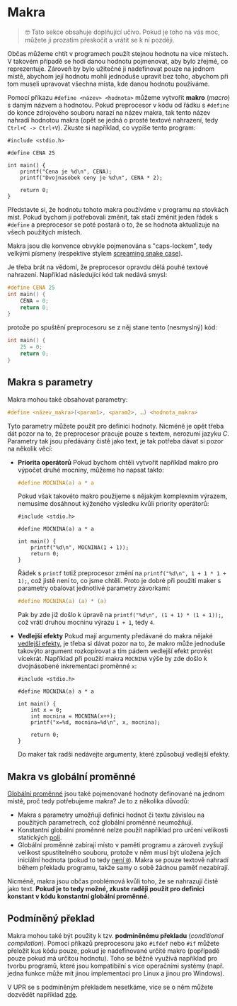 # Makra

> 🤓 Tato sekce obsahuje doplňující učivo. Pokud je toho na vás moc, můžete ji prozatím přeskočit
> a vrátit se k ní později.

Občas můžeme chtít v programech použít stejnou hodnotu na více místech. V takovém případě se hodí
danou hodnotu pojmenovat, aby bylo zřejmé, co reprezentuje. Zároveň by bylo užitečné ji nadefinovat
pouze na jednom místě, abychom její hodnotu mohli jednoduše upravit bez toho, abychom při tom
museli upravovat všechna místa, kde danou hodnotu používáme.

Pomocí příkazu `#define <název> <hodnota>` můžeme vytvořit **makro** (*macro*) s daným názvem a
hodnotou. Pokud preprocesor v kódu od řádku s `#define` do konce zdrojového souboru narazí na název
makra, tak tento název nahradí hodnotou makra (opět se jedná o prosté textové nahrazení, tedy
`Ctrl+C -> Ctrl+V`). Zkuste si například, co vypíše tento program:
```c,editable
#include <stdio.h>

#define CENA 25

int main() {
    printf("Cena je %d\n", CENA);
    printf("Dvojnasobek ceny je %d\n", CENA * 2);

    return 0;
}
```
Představte si, že hodnotu tohoto makra používáme v programu na stovkách míst. Pokud bychom ji
potřebovali změnit, tak stačí změnit jeden řádek s `#define` a preprocesor se poté postará o to,
že se hodnota aktualizuje na všech použitých místech.

Makra jsou dle konvence obvykle pojmenována s "caps-lockem", tedy velkými písmeny (respektive stylem
[screaming snake case](../promenne/pojmenovavani.md#víceslovné-názvy)).

Je třeba brát na vědomí, že preprocesor opravdu dělá pouhé textové nahrazení. Například následující
kód tak nedává smysl:
```c
#define CENA 25
int main() {
    CENA = 0;
    return 0;
}
```
protože po spuštění preprocesoru se z něj stane tento (nesmyslný) kód:
```c
int main() {
    25 = 0;
    return 0;
}
```

## Makra s parametry
Makra mohou také obsahovat parametry:
```c
#define <název_makra>(<param1>, <param2>, …) <hodnota_makra>
```
Tyto parametry můžete použít pro definici hodnoty. Nicméně je opět třeba dát pozor na to, že
preprocesor pracuje pouze s textem, nerozumí jazyku *C*. Parametry tak jsou předávány čistě jako
text, je tak potřeba dávat si pozor na několik věcí:
- **Priorita operátorů** Pokud bychom chtěli vytvořit například makro pro výpočet druhé mocniny,
můžeme ho napsat takto:
    ```c
    #define MOCNINA(a) a * a
    ```
    Pokud však takovéto makro použijeme s nějakým komplexním výrazem, nemusíme dosáhnout kýženého
    výsledku kvůli priority operátorů:
    ```c,editable,mainbody
    #include <stdio.h>

    #define MOCNINA(a) a * a

    int main() {
        printf("%d\n", MOCNINA(1 + 1));
        return 0;
    }
    ```
    Řádek s `printf` totiž preprocesor změní na `printf("%d\n", 1 + 1 * 1 + 1);`, což jistě není to,
    co jsme chtěli. Proto je dobré při použití maker s parametry obalovat jednotlivé parametry
    závorkami:
    ```c
    #define MOCNINA(a) (a) * (a)
    ```
    Pak by zde již došlo k úpravě na `printf("%d\n", (1 + 1) * (1 + 1));`, což vrátí druhou mocninu
    výrazu `1 + 1`, tedy `4`.
- **Vedlejší efekty** Pokud mají argumenty předávané do makra nějaké
[vedlejší efekty](../prikazy_vyrazy.md#vedlejší-efekty), je třeba si dávat pozor na to, že makro může
jednoduše takovýto argument rozkopírovat a tím pádem vedlejší efekt provést vícekrát. Například při
použití makra `MOCNINA` výše by zde došlo k dvojnásobené inkrementaci proměnné `x`:

    ```c,editable,mainbody
    #include <stdio.h>

    #define MOCNINA(a) a * a

    int main() {
        int x = 0;
        int mocnina = MOCNINA(x++);
        printf("x=%d, mocnina=%d\n", x, mocnina);
  
        return 0;
    }
    ```

    Do maker tak radši nedávejte argumenty, které způsobují vedlejší efekty.

## Makra vs globální proměnné
[Globální proměnné](../promenne/globalni_promenne.md) jsou také pojmenované hodnoty definované na
jednom místě, proč tedy potřebujeme makra? Je to z několika důvodů:
- Makra s parametry umožňují definici hodnot či textu závislou na použitých parametrech, což
globální proměnné neumožňují.
- Konstantní globální proměnné nelze použít například pro určení velikosti statických
[polí](../pole/pole.md).
- Globální proměnné zabírají místo v paměti programu a zároveň zvyšují velikost spustitelného
souboru, protože v něm musí být uložena jejich iniciální hodnota
(pokud to tedy [není `0`](../promenne/globalni_promenne.md#iniciální-hodnota)). Makra se pouze textově
nahradí během překladu programu, takže samy o sobě žádnou paměť nezabírají.

Nicméně, makra jsou občas problémová kvůli toho, že se nahrazují čistě jako text. **Pokud je to tedy
možné, zkuste raději použít pro definici konstant v kódu konstantní globální proměnné.**

## Podmíněný překlad
Makra mohou také být použity k tzv. **podmíněnému překladu** (*conditional compilation*). Pomocí
příkazů preprocesoru jako `#ifdef` nebo `#if` můžete přeložit kus kódu pouze, pokud je nadefinované
určité makro (popřípadě pouze pokud má určitou hodnotu). Toho se běžně využívá například pro tvorbu
programů, které jsou kompatibilní s více operačními systémy (např. jedna funkce může mít jinou
implementaci pro Linux a jinou pro Windows).

V UPR se s podmíněným překladem nesetkáme, více se o něm můžete dozvědět například
[zde](https://docs.microsoft.com/en-us/cpp/preprocessor/hash-if-hash-elif-hash-else-and-hash-endif-directives-c-cpp).
